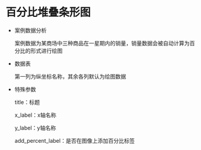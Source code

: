 # 百分比堆叠条形图

* 案例数据分析

  案例数据为某商场中三种商品在一星期内的销量，销量数据会被自动计算为百分比的形式进行绘图

* 数据表

  第一列为纵坐标名称，其余各列默认为绘图数据

- 特殊参数

  title：标题

  x_label：x轴名称

  y_label：y轴名称

  add_percent_label：是否在图像上添加百分比标签

